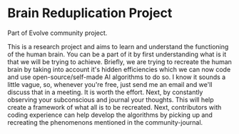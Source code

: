 # Brain Reduplication Project
Part of Evolve community project.

This is a research project and aims to learn and understand the functioning of the human brain.
You can be a part of it by first understanding what is it that we will be trying to achieve. Briefly, we are trying to recreate the human brain by taking into account it's hidden efficiencies which we can now code and use open-source/self-made AI algorithms to do so. I know it sounds a little vague, so, whenever you're free, just send me an email and we'll discuss that in a meeting. It is worth the effort.
Next, by constantly observing your subconscious and journal your thoughts. This will help create a framework of what all is to be recreated.
Next, contributors with coding experience can help develop the algorithms by picking up and recreating the phenomenons mentioned in the community-journal.
